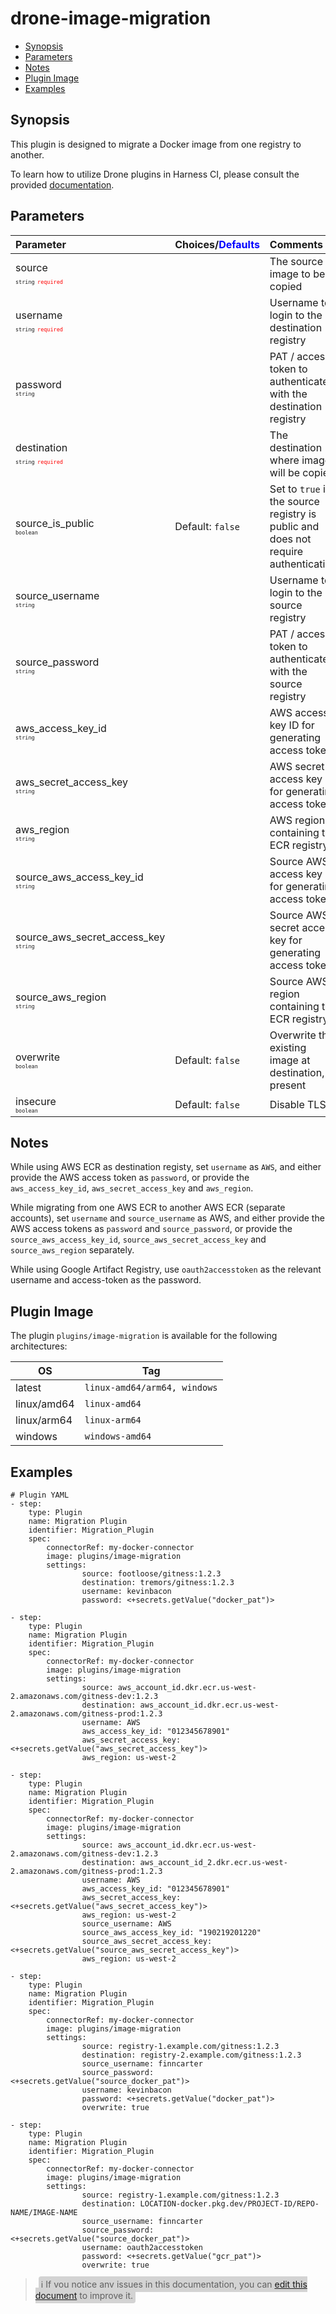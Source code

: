# drone-image-migration

- [Synopsis](#Synopsis)
- [Parameters](#Paramaters)
- [Notes](#Notes)
- [Plugin Image](#Plugin-Image)
- [Examples](#Examples)

## Synopsis

This plugin is designed to migrate a Docker image from one registry to another.

To learn how to utilize Drone plugins in Harness CI, please consult the provided [documentation](https://developer.harness.io/docs/continuous-integration/use-ci/use-drone-plugins/run-a-drone-plugin-in-ci).

## Parameters

| Parameter                                                                                                                 | Choices/<span style="color:blue;">Defaults</span> | Comments                                                         |
| :------------------------------------------------------------------------------------------------------------------------ | :------------------------------------------------ | :--------------------------------------------------------------- |
| source <span style="font-size: 10px"><br/>`string`</span> <span style="color:red; font-size: 10px">`required`</span>      |                                                   | The source image to be copied                                    |
| username <span style="font-size: 10px"><br/>`string`</span> <span style="color:red; font-size: 10px">`required`</span>    |                                                   | Username to login to the destination registry                    |
| password <span style="font-size: 10px"><br/>`string`</span>                                                               |                                                   | PAT / access token to authenticate with the destination registry |
| destination <span style="font-size: 10px"><br/>`string`</span> <span style="color:red; font-size: 10px">`required`</span> |                                                   | The destination where image will be copied                       |
| source_is_public <span style="font-size: 10px"><br/>`boolean`</span> | Default: `false` | Set to `true` if the source registry is public and does not require authentication |
| source_username <span style="font-size: 10px"><br/>`string`</span>                                                        |                                                   | Username to login to the source registry                         |
| source_password <span style="font-size: 10px"><br/>`string`</span>                                                        |                                                   | PAT / access token to authenticate with the source registry      |
| aws_access_key_id <span style="font-size: 10px"><br/>`string`</span>                                                      |                                                   | AWS access key ID for generating access token                    |
| aws_secret_access_key <span style="font-size: 10px"><br/>`string`</span>                                                  |                                                   | AWS secret access key for generating access token                |
| aws_region <span style="font-size: 10px"><br/>`string`</span>                                                             |                                                   | AWS region containing the ECR registry                           |
| source_aws_access_key_id <span style="font-size: 10px"><br/>`string`</span>                                               |                                                   | Source AWS access key ID for generating access token             |
| source_aws_secret_access_key <span style="font-size: 10px"><br/>`string`</span>                                           |                                                   | Source AWS secret access key for generating access token         |
| source_aws_region <span style="font-size: 10px"><br/>`string`</span>                                                      |                                                   | Source AWS region containing the ECR registry                    |
| overwrite <span style="font-size: 10px"><br/>`boolean`</span>                                                             | Default: `false`                                  | Overwrite the existing image at destination, if present          |
| insecure <span style="font-size: 10px"><br/>`boolean`</span>                                                              | Default: `false`                                  | Disable TLS                                                      |

## Notes

While using AWS ECR as destination registy, set `username` as `AWS`, and either provide the AWS access token as `password`, or provide the `aws_access_key_id`, `aws_secret_access_key` and `aws_region`.

While migrating from one AWS ECR to another AWS ECR (separate accounts), set `username` and `source_username` as AWS, and either provide the AWS access tokens as `password` and `source_password`, or provide the `source_aws_access_key_id`, `source_aws_secret_access_key` and `source_aws_region` separately.

While using Google Artifact Registry, use `oauth2accesstoken` as the relevant username and access-token as the password.

## Plugin Image

The plugin `plugins/image-migration` is available for the following architectures:

| OS          | Tag                          |
| ----------- | ---------------------------- |
| latest      | `linux-amd64/arm64, windows` |
| linux/amd64 | `linux-amd64`                |
| linux/arm64 | `linux-arm64`                |
| windows     | `windows-amd64`              |

## Examples

```
# Plugin YAML
- step:
    type: Plugin
    name: Migration Plugin
    identifier: Migration_Plugin
    spec:
        connectorRef: my-docker-connector
        image: plugins/image-migration
        settings:
                source: footloose/gitness:1.2.3
                destination: tremors/gitness:1.2.3
                username: kevinbacon
                password: <+secrets.getValue("docker_pat")>

- step:
    type: Plugin
    name: Migration Plugin
    identifier: Migration_Plugin
    spec:
        connectorRef: my-docker-connector
        image: plugins/image-migration
        settings:
                source: aws_account_id.dkr.ecr.us-west-2.amazonaws.com/gitness-dev:1.2.3
                destination: aws_account_id.dkr.ecr.us-west-2.amazonaws.com/gitness-prod:1.2.3
                username: AWS
                aws_access_key_id: "012345678901"
                aws_secret_access_key: <+secrets.getValue("aws_secret_access_key")>
                aws_region: us-west-2

- step:
    type: Plugin
    name: Migration Plugin
    identifier: Migration_Plugin
    spec:
        connectorRef: my-docker-connector
        image: plugins/image-migration
        settings:
                source: aws_account_id.dkr.ecr.us-west-2.amazonaws.com/gitness-dev:1.2.3
                destination: aws_account_id_2.dkr.ecr.us-west-2.amazonaws.com/gitness-prod:1.2.3
                username: AWS
                aws_access_key_id: "012345678901"
                aws_secret_access_key: <+secrets.getValue("aws_secret_access_key")>
                aws_region: us-west-2
                source_username: AWS
                source_aws_access_key_id: "190219201220"
                source_aws_secret_access_key: <+secrets.getValue("source_aws_secret_access_key")>
                aws_region: us-west-2

- step:
    type: Plugin
    name: Migration Plugin
    identifier: Migration_Plugin
    spec:
        connectorRef: my-docker-connector
        image: plugins/image-migration
        settings:
                source: registry-1.example.com/gitness:1.2.3
                destination: registry-2.example.com/gitness:1.2.3
                source_username: finncarter
                source_password: <+secrets.getValue("source_docker_pat")>
                username: kevinbacon
                password: <+secrets.getValue("docker_pat")>
                overwrite: true

- step:
    type: Plugin
    name: Migration Plugin
    identifier: Migration_Plugin
    spec:
        connectorRef: my-docker-connector
        image: plugins/image-migration
        settings:
                source: registry-1.example.com/gitness:1.2.3
                destination: LOCATION-docker.pkg.dev/PROJECT-ID/REPO-NAME/IMAGE-NAME
                source_username: finncarter
                source_password: <+secrets.getValue("source_docker_pat")>
                username: oauth2accesstoken
                password: <+secrets.getValue("gcr_pat")>
                overwrite: true

```

> <span style="font-size: 14px; margin-left:5px; background-color: #d3d3d3; padding: 4px; border-radius: 4px;">ℹ️ If you notice any issues in this documentation, you can [edit this document](https://github.com/harness-community/drone-docker-image-migration/blob/main/README.md) to improve it.</span>
